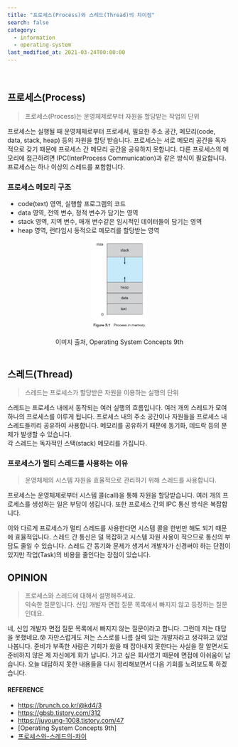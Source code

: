 ```yaml
---
title: "프로세스(Process)와 스레드(Thread)의 차이점"
search: false
category:
  - information
  - operating-system
last_modified_at: 2021-03-24T00:00:00
---
```


<br>

## 프로세스(Process)

> 프로세스(Process)는 운영체제로부터 자원을 할당받는 작업의 단위

프로세스는 실행될 때 운영체제로부터 프로세서, 필요한 주소 공간, 메모리(code, data, stack, heap) 등의 자원을 할당 받습니다. 
프로세스는 서로 메모리 공간을 독자적으로 갖기 때문에 프로세스 간 메모리 공간을 공유하지 못합니다. 
다른 프로세스의 메모리에 접근하려면 IPC(InterProcess Communication)과 같은 방식이 필요합니다. 
프로세스는 하나 이상의 스레드를 포함합니다.

### 프로세스 메모리 구조
- code(text) 영역, 실행할 프로그램의 코드
- data 영역, 전역 변수, 정적 변수가 담기는 영역
- stack 영역, 지역 변수, 매개 변수같은 임시적인 데이터들이 담기는 영역
- heap 영역, 런타임시 동적으로 메모리를 할당받는 영역

<p align="center"><img src="/images/process-vs-thread-1.JPG" width="25%"></p>
<center>이미지 출처, Operating System Concepts 9th</center><br>

## 스레드(Thread)

> 스레드는 프로세스가 할당받은 자원을 이용하는 실행의 단위

스레드는 프로세스 내에서 동작되는 여러 실행의 흐름입니다. 
여러 개의 스레드가 모여 하나의 프로세스를 이루게 됩니다. 
프로세스 내의 주소 공간이나 자원들을 프로세스 내 스레드들끼리 공유하여 사용합니다. 
메모리를 공유하기 때문에 동기화, 데드락 등의 문제가 발생할 수 있습니다.  
각 스레드는 독자적인 스택(stack) 메모리를 가집니다. 

### 프로세스가 멀티 스레드를 사용하는 이유

> 운영체제의 시스템 자원을 효율적으로 관리하기 위해 스레드를 사용합니다. 

프로세스는 운영체제로부터 시스템 콜(call)을 통해 자원을 할당받습니다. 
여러 개의 프로세스를 생성하는 일은 부담이 생깁니다. 
또한 프로세스 간의 IPC 통신 방식은 복잡합니다. 

이와 다르게 프로세스가 멀티 스레드를 사용한다면 시스템 콜을 한번만 해도 되기 때문에 효율적입니다. 
스레드 간 통신은 덜 복잡하고 시스템 자원 사용이 적으므로 통신의 부담도 줄일 수 있습니다. 
스레드 간 동기화 문제가 생겨서 개발자가 신경써야 하는 단점이 있지만 작업(Task)의 비용을 줄인다는 장점이 있습니다.   

## OPINION

> 프로세스와 스레드에 대해서 설명해주세요.<br>
> 익숙한 질문입니다. 신입 개발자 면접 질문 목록에서 빠지지 않고 등장하는 질문인데요.

네, 신입 개발자 면접 질문 목록에서 빠지지 않는 질문이라고 합니다. 
그런데 저는 대답을 못했네요.😰 
자만스럽게도 저는 스스로를 나름 실력 있는 개발자라고 생각하고 있었나봅니다. 
준비가 부족한 사람은 기회가 왔을 때 잡아내지 못한다는 사실을 잘 알면서도 준비하지 않은 제 자신에게 화가 납니다. 
가고 싶은 회사였기 때문에 면접에 아쉬움이 남습니다. 
오늘 대답하지 못한 내용들을 다시 정리해보면서 다음 기회를 노려보도록 하겠습니다. 

#### REFERENCE
- <https://brunch.co.kr/@kd4/3>
- <https://gbsb.tistory.com/312>
- <https://juyoung-1008.tistory.com/47>
- [Operating System Concepts 9th]
- [프로세스와-스레드의-차이][difference-of-process-thread-link]

[operating-system-link]: http://www.kyobobook.co.kr/product/detailViewKor.laf?mallGb=KOR&ejkGb=KOR&barcode=9788998886813
[difference-of-process-thread-link]: https://velog.io/@raejoonee/%ED%94%84%EB%A1%9C%EC%84%B8%EC%8A%A4%EC%99%80-%EC%8A%A4%EB%A0%88%EB%93%9C%EC%9D%98-%EC%B0%A8%EC%9D%B4